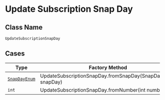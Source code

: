 
# Update Subscription Snap Day

## Class Name

`UpdateSubscriptionSnapDay`

## Cases

| Type | Factory Method |
|  --- | --- |
| [`SnapDayEnum`](../../../doc/models/snap-day-enum.md) | UpdateSubscriptionSnapDay.fromSnapDay(SnapDayEnum snapDay) |
| `int` | UpdateSubscriptionSnapDay.fromNumber(int number) |

